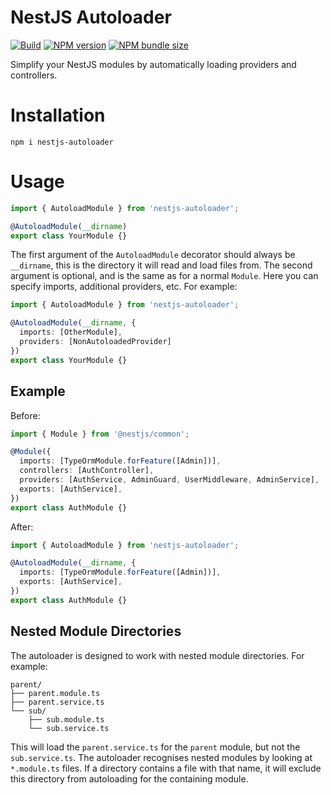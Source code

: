 # NestJS Autoloader

[![Build](https://github.com/LucaScorpion/nestjs-autoloader/actions/workflows/build.yml/badge.svg)](https://github.com/LucaScorpion/nestjs-autoloader/actions/workflows/build.yml)
[![NPM version](https://img.shields.io/npm/v/nestjs-autoloader)](https://www.npmjs.com/package/nestjs-autoloader)
[![NPM bundle size](https://img.shields.io/bundlephobia/min/nestjs-autoloader)](https://www.npmjs.com/package/nestjs-autoloader)

Simplify your NestJS modules by automatically loading providers and controllers.

# Installation

```shell
npm i nestjs-autoloader
```

# Usage

```typescript
import { AutoloadModule } from 'nestjs-autoloader';

@AutoloadModule(__dirname)
export class YourModule {}
```

The first argument of the `AutoloadModule` decorator should always be `__dirname`,
this is the directory it will read and load files from.
The second argument is optional, and is the same as for a normal `Module`.
Here you can specify imports, additional providers, etc.
For example:

```typescript
import { AutoloadModule } from 'nestjs-autoloader';

@AutoloadModule(__dirname, {
  imports: [OtherModule],
  providers: [NonAutoloadedProvider]
})
export class YourModule {}
```

## Example

Before:

```typescript
import { Module } from '@nestjs/common';

@Module({
  imports: [TypeOrmModule.forFeature([Admin])],
  controllers: [AuthController],
  providers: [AuthService, AdminGuard, UserMiddleware, AdminService],
  exports: [AuthService],
})
export class AuthModule {}
```

After:

```typescript
import { AutoloadModule } from 'nestjs-autoloader';

@AutoloadModule(__dirname, {
  imports: [TypeOrmModule.forFeature([Admin])],
  exports: [AuthService],
})
export class AuthModule {}
```

## Nested Module Directories

The autoloader is designed to work with nested module directories.
For example:

```
parent/
├── parent.module.ts
├── parent.service.ts
└── sub/
    ├── sub.module.ts
    └── sub.service.ts
```

This will load the `parent.service.ts` for the `parent` module,
but not the `sub.service.ts`.
The autoloader recognises nested modules by looking at `*.module.ts` files.
If a directory contains a file with that name,
it will exclude this directory from autoloading for the containing module.
